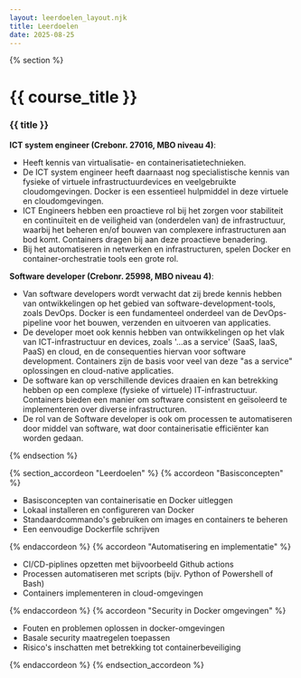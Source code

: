 ```yaml
---
layout: leerdoelen_layout.njk
title: Leerdoelen
date: 2025-08-25
---
```




{% section %}

# {{ course_title }}
### {{ title }}

**ICT system engineer (Crebonr. 27016, MBO niveau 4)**:
*   Heeft kennis van virtualisatie- en containerisatietechnieken.
*   De ICT system engineer heeft daarnaast nog specialistische kennis van fysieke of virtuele infrastructuurdevices en veelgebruikte cloudomgevingen. Docker is een essentieel hulpmiddel in deze virtuele en cloudomgevingen.
*   ICT Engineers hebben een proactieve rol bij het zorgen voor stabiliteit en continuïteit en de veiligheid van (onderdelen van) de infrastructuur, waarbij het beheren en/of bouwen van complexere infrastructuren aan bod komt. Containers dragen bij aan deze proactieve benadering.
*   Bij het automatiseren in netwerken en infrastructuren, spelen Docker en container-orchestratie tools een grote rol.

**Software developer (Crebonr. 25998, MBO niveau 4)**:
*   Van software developers wordt verwacht dat zij brede kennis hebben van ontwikkelingen op het gebied van software-development-tools, zoals DevOps. Docker is een fundamenteel onderdeel van de DevOps-pipeline voor het bouwen, verzenden en uitvoeren van applicaties.
*   De developer moet ook kennis hebben van ontwikkelingen op het vlak van ICT-infrastructuur en devices, zoals '...as a service' (SaaS, IaaS, PaaS) en cloud, en de consequenties hiervan voor software development. Containers zijn de basis voor veel van deze "as a service" oplossingen en cloud-native applicaties.
*   De software kan op verschillende devices draaien en kan betrekking hebben op een complexe (fysieke of virtuele) IT-infrastructuur. Containers bieden een manier om software consistent en geïsoleerd te implementeren over diverse infrastructuren.
*   De rol van de Software developer is ook om processen te automatiseren door middel van software, wat door containerisatie efficiënter kan worden gedaan.

{% endsection %}

{% section_accordeon "Leerdoelen" %}
{% accordeon "Basisconcepten" %}

* Basisconcepten van containerisatie en Docker uitleggen
* Lokaal installeren en configureren van Docker
* Standaardcommando's gebruiken om images en containers te beheren
* Een eenvoudige Dockerfile schrijven

{% endaccordeon %}
{% accordeon "Automatisering en implementatie" %}

* CI/CD-piplines opzetten met bijvoorbeeld Github actions
* Processen automatiseren met scripts (bijv. Python of Powershell of Bash)
* Containers implementeren in cloud-omgevingen

{% endaccordeon %}
{% accordeon "Security in Docker omgevingen" %}

* Fouten en problemen oplossen in docker-omgevingen
* Basale security maatregelen toepassen
* Risico's inschatten met betrekking tot containerbeveiliging

{% endaccordeon %}
{% endsection_accordeon %}

